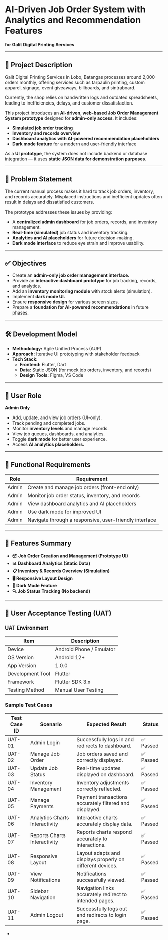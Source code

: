 # AI-Driven Job Order System with Analytics and Recommendation Features  
**for Galit Digital Printing Services**

---

## 📌 Project Description
Galit Digital Printing Services in Lobo, Batangas processes around 2,000 orders monthly, offering services such as tarpaulin printing, custom apparel, signage, event giveaways, billboards, and sintraboard.

Currently, the shop relies on handwritten logs and outdated spreadsheets, leading to inefficiencies, delays, and customer dissatisfaction.

This project introduces an **AI-driven, web-based Job Order Management System prototype** designed for **admin-only access**. It includes:
- **Simulated job order tracking**  
- **Inventory and records overview**  
- **Dashboard analytics with AI-powered recommendation placeholders**  
- **Dark mode feature** for a modern and user-friendly interface  

As a **UI prototype**, the system does not include backend or database integration — it uses **static JSON data for demonstration purposes.**

---

## 🎯 Problem Statement
The current manual process makes it hard to track job orders, inventory, and records accurately. Misplaced instructions and inefficient updates often result in delays and dissatisfied customers.

The prototype addresses these issues by providing:

- A **centralized admin dashboard** for job orders, records, and inventory management.  
- **Real-time (simulated)** job status and inventory tracking.  
- **Analytics and AI placeholders** for future decision-making.  
- **Dark mode interface** to reduce eye strain and improve usability.

---

## ✅ Objectives
- Create an **admin-only job order management interface.**  
- Provide an **interactive dashboard prototype** for job tracking, records, and analytics.  
- Add an **inventory monitoring module** with stock alerts (simulation).  
- Implement **dark mode UI.**  
- Ensure **responsive design** for various screen sizes.  
- Prepare a **foundation for AI-powered recommendations** in future phases.

---

## 🛠️ Development Model
- **Methodology:** Agile Unified Process (AUP)  
- **Approach:** Iterative UI prototyping with stakeholder feedback  
- **Tech Stack:**  
  - **Frontend:** Flutter, Dart 
  - **Data:** Static JSON (for mock job orders, inventory, and records)  
  - **Design Tools:** Figma, VS Code  

---

## 👤 User Role
**Admin Only**
- Add, update, and view job orders (UI-only).  
- Track pending and completed jobs.  
- Monitor **inventory levels** and manage records.  
- View job queues, dashboards, and analytics.  
- Toggle **dark mode** for better user experience.  
- Access **AI analytics placeholders.**

---

## 🔐 Functional Requirements
| **Role** | **Requirement** |
|----------|-----------------|
| Admin    | Create and manage job orders (front-end only) |
| Admin    | Monitor job order status, inventory, and records |
| Admin    | View dashboard analytics and AI placeholders |
| Admin    | Use dark mode for improved UI |
| Admin    | Navigate through a responsive, user-friendly interface |

---

## 📲 Features Summary
- **📦 Job Order Creation and Management (Prototype UI)**  
- **📊 Dashboard Analytics (Static Data)**  
- **📋 Inventory & Records Overview (Simulation)**  
- **🖥️ Responsive Layout Design**  
- **🌙 Dark Mode Feature**  
- **🔍 Job Status Tracking (No backend)**  

---

## 🧪 User Acceptance Testing (UAT)

### **UAT Environment**

| **Item**          | **Description**                 |
|-------------------|---------------------------------|
| Device            | Android Phone / Emulator        |
| OS Version        | Android 12+                     |
| App Version       | 1.0.0                           |
| Development Tool  | Flutter                         |
| Framework         | Flutter SDK 3.x                 |
| Testing Method    | Manual User Testing             |


### **Sample Test Cases**

| **Test Case ID** | **Scenario**                    | **Expected Result**                                            | **Status** |
|------------------|---------------------------------|---------------------------------------------------------------|------------|
| UAT-01           | Admin Login                     | Successfully logs in and redirects to dashboard.               | ✅ Passed  |
| UAT-02           | Manage Job Order                | Job orders saved and correctly displayed.                      | ✅ Passed  |
| UAT-03           | Update Job Status               | Real-time updates displayed on dashboard.                      | ✅ Passed  |
| UAT-04           | Inventory Management            | Inventory adjustments correctly reflected.                     | ✅ Passed  |
| UAT-05           | Manage Payments                 | Payment transactions accurately filtered and displayed.        | ✅ Passed  |
| UAT-06           | Analytics Charts Interactivity  | Interactive charts accurately display data.                    | ✅ Passed  |
| UAT-07           | Reports Charts Interactivity    | Reports charts respond accurately to interactions.             | ✅ Passed  |
| UAT-08           | Responsive Layout               | Layout adapts and displays properly on different devices.      | ✅ Passed  |
| UAT-09           | View Notifications              | Notifications successfully viewed.                             | ✅ Passed  |
| UAT-10           | Sidebar Navigation              | Navigation links accurately redirect to intended pages.        | ✅ Passed  |
| UAT-11           | Admin Logout                    | Successfully logs out and redirects to login page.             | ✅ Passed  |


-
